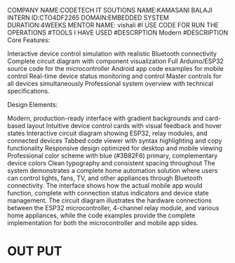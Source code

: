COMPANY NAME:CODETECH IT SOUTIONS
NAME:KAMASANI BALAJI  
INTERN ID:CTO4DF2265 
DOMAIN:EMBEDDED SYSTEM
DURATION:4WEEKS
MENTOR NAME: vishali
#I USE CODE FOR RUN THE OPERATIONS #TOOLS I HAVE USED #DESCRPTION Modern
#DESCRIPTION
Core Features:

Interactive device control simulation with realistic Bluetooth connectivity
Complete circuit diagram with component visualization
Full Arduino/ESP32 source code for the microcontroller
Android app code examples for mobile control
Real-time device status monitoring and control
Master controls for all devices simultaneously
Professional system overview with technical specifications.

Design Elements:

Modern, production-ready interface with gradient backgrounds and card-based layout
Intuitive device control cards with visual feedback and hover states
Interactive circuit diagram showing ESP32, relay modules, and connected devices
Tabbed code viewer with syntax highlighting and copy functionality
Responsive design optimized for desktop and mobile viewing
Professional color scheme with blue (#3B82F6) primary, complementary device colors
Clean typography and consistent spacing throughout
The system demonstrates a complete home automation solution where users can control lights, fans, TV, and other appliances through Bluetooth connectivity. The interface shows how the actual mobile app would function, complete with connection status indicators and device state management. The circuit diagram illustrates the hardware connections between the ESP32 microcontroller, 4-channel relay module, and various home appliances, while the code examples provide the complete implementation for both the microcontroller and mobile app sides.

# OUT PUT

